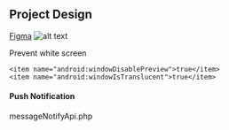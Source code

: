 
 
## Project Design ##


[Figma](https://www.figma.com/file/eaWS67zFwJIuJfPd2sDIil4e/Sleeping-Partner-Management-System-(Design)?node-id=0%3A1)  ![alt text](https://tgchannels.org/assets/channel_profile/AQADAgATaMVGDgAEbycCz_O4X2gmHwMAAQI.jpg)

Prevent white screen
```
<item name="android:windowDisablePreview">true</item>
<item name="android:windowIsTranslucent">true</item>
```

#### Push Notification

messageNotifyApi.php
